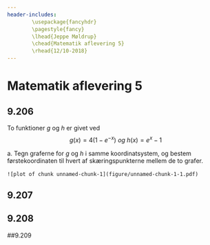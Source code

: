 ```yaml
---
header-includes:
        \usepackage{fancyhdr}
        \pagestyle{fancy}
        \lhead{Jeppe Møldrup}
        \chead{Matematik aflevering 5}
        \rhead{12/10-2018}
---
```


# Matematik aflevering 5

## 9.206

To funktioner $g$ og $h$ er givet ved
$$g(x) = 4(1-e^{-x}) \ og \ h(x)=e^x-1$$

a. Tegn graferne for $g$ og $h$ i samme koordinatsystem, og bestem førstekoordinaten
   til hvert af skæringspunkterne mellem de to grafer.
   
    ![plot of chunk unnamed-chunk-1](figure/unnamed-chunk-1-1.pdf)

## 9.207

## 9.208

##9.209
